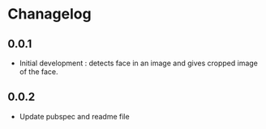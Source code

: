# Chanagelog

## 0.0.1

* Initial development : detects face in an image and gives cropped image of the face.

## 0.0.2

* Update pubspec and readme file
